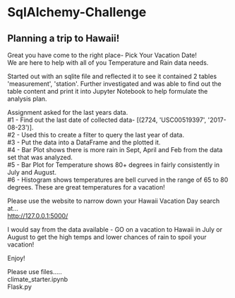 # SqlAlchemy-Challenge

## Planning a trip to Hawaii!   

Great you have come to the right place- Pick Your Vacation Date!  
We are here to help with all of you Temperature and Rain data needs.  

Started out with an sqlite file and reflected it to see it contained 2 tables 'measurement', 'station'.
Further investigated and was able to find out the table content and print it into Jupyter Notebook to help formulate the analysis plan.

Assignment asked for the last years data.    
#1 - Find out the last date of collected data- [(2724, 'USC00519397', '2017-08-23')].     
#2 - Used this to create a filter to query the last year of data.     
#3 - Put the data into a DataFrame and the plotted it.   
#4 - Bar Plot shows there is more rain in Sept, April and Feb from the data set that was analyzed.    
#5 - Bar Plot for Temperature shows 80+ degrees in fairly consistently in July and August.     
#6 - Histogram shows temperatures are bell curved in the range of 65 to 80 degrees.  These are great temperatures for a vacation!   


Please use the website to narrow down your Hawaii Vacation Day search at...       
http://127.0.0.1:5000/    

I would say from the data available - GO on a vacation to Hawaii in July or August to get the high temps and lower chances of rain to spoil your vacation!      

Enjoy!   


Please use files.....     
climate_starter.ipynb  
Flask.py







